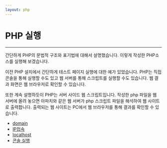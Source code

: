 ```yaml
---
layout: php
---
```


# PHP 실행
---
간단하게 PHP의 문법적 구조와 표기법에 대해서 설명했습니다. 이렇게 작성한 PHP소스를 실행해 보겠습니다.  

이전 PHP 설치에서 간단하게 테스트 페이지 실행에 대한 예가 있었습니다. PHP는 직접 콘솔을 통해 실행할 수도 있고 웹 서버를 통해 스크립트를 실행할 수도 있습니다. 웹 결과 화면은 웹 브라우저로 확인할 수 있습니다.  

또한 계속 설명하듯이 PHP는 서버 사이드 웹 스크립트입니다. 작성한 php 파일을 웹 서버에 올려 놓으면 아파치와 같은 웹 서버가 php 스크립트 파일을 해석하여 웹 사이트로 출력합니다. 출력되는 웹 사이트는 PC에서 웹 브라우저를 통해 결과를 확인할 수 있습니다.


* [domain](domain)
* [IP접속](ip)
* [localhost](localhost)
* [콘솔 실행](console)
